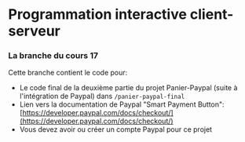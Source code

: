 # Programmation interactive client-serveur
### La branche du cours 17

Cette branche contient le code pour:
- Le code final de la deuxième partie du projet Panier-Paypal (suite à l'intégration de Paypal) dans `/panier-paypal-final`
- Lien vers la documentation de Paypal "Smart Payment Button": [https://developer.paypal.com/docs/checkout/](https://developer.paypal.com/docs/checkout/)
- Vous devez avoir ou créer un compte Paypal pour ce projet
